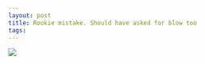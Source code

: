 ```yaml
--- 
layout: post
title: Rookie mistake. Should have asked for blow too
tags: 
---
```

![](http://28.media.tumblr.com/tumblr_lt37106UAF1qb7xa2o1_400.png)

